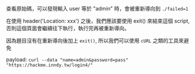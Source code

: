 查看原始碼，可以發現輸入 user 等於 "admin" 時，會被重新導向到 `./failed=1`

在使用 header('Location: xxx') 之後，我們應該要使用 exit() 來結束這個 script, 否則這個頁面會繼續往下執行，執行完再被重新導向。

因為題目沒有在重新導向後加上 `exit()`, 所以我們可以使用 `cURL` 之類的工具來避免


payload: `curl --data "name=admin&password=pass" "https://hackme.inndy.tw/login4/"`
